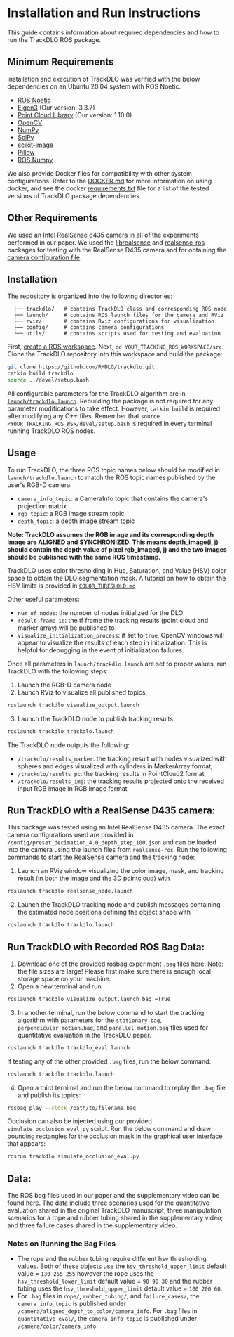 # Installation and Run Instructions

This guide contains information about required dependencies and how to run the TrackDLO ROS package.

## Minimum Requirements

Installation and execution of TrackDLO was verified with the below dependencies on an Ubuntu 20.04 system with ROS Noetic.

* [ROS Noetic](http://wiki.ros.org/noetic/Installation)
* [Eigen3](https://eigen.tuxfamily.org/index.php?title=Main_Page) (Our version: 3.3.7)
* [Point Cloud Library](https://pointclouds.org/) (Our version: 1.10.0)
* [OpenCV](https://opencv.org/releases/)
* [NumPy](https://numpy.org/install/)
* [SciPy](https://scipy.org/install/)
* [scikit-image](https://scikit-image.org/)
* [Pillow](https://pillow.readthedocs.io/en/stable/installation.html)
* [ROS Numpy](https://pypi.org/project/rosnumpy/)

We also provide Docker files for compatibility with other system configurations. Refer to the [DOCKER.md](https://github.com/RMDLO/trackdlo/blob/master/docs/DOCKER.md) for more information on using docker, and see the docker [requirements.txt](https://github.com/RMDLO/trackdlo/blob/master/docker/requirements.txt) file for a list of the tested versions of TrackDLO package dependencies.

## Other Requirements

We used an Intel RealSense d435 camera in all of the experiments performed in our paper. We used the [librealsense](https://github.com/IntelRealSense/librealsense) and [realsense-ros](https://github.com/IntelRealSense/realsense-ros/tree/ros1-legacy) packages for testing with the RealSense D435 camera and for obtaining the [camera configuration file](https://github.com/RMDLO/trackdlo/blob/master/config/preset_decimation_4.0_depth_step_100.json).

## Installation

The repository is organized into the following directories:

```
  ├── trackdlo/   # contains TrackDLO class and corresponding ROS node
  ├── launch/     # contains ROS launch files for the camera and RViz
  ├── rviz/       # contains Rviz configurations for visualization
  ├── config/     # contains camera configurations
  └── utils/      # contains scripts used for testing and evaluation
```

First, [create a ROS workspace](http://wiki.ros.org/catkin/Tutorials/create_a_workspace). Next, `cd YOUR_TRACKING_ROS_WORKSPACE/src`. Clone the TrackDLO repository into this workspace and build the package:

```bash
git clone https://github.com/RMDLO/trackdlo.git
catkin build trackdlo
source ../devel/setup.bash
```

All configurable parameters for the TrackDLO algorithm are in [`launch/trackdlo.launch`](https://github.com/RMDLO/trackdlo/blob/master/launch/trackdlo.launch). Rebuilding the package is not required for any parameter modifications to take effect. However, `catkin build` is required after modifying any C++ files. Remember that `source <YOUR_TRACKING_ROS_WS>/devel/setup.bash` is required in every terminal running TrackDLO ROS nodes.

## Usage

To run TrackDLO, the three ROS topic names below should be modified in `launch/trackdlo.launch` to match the ROS topic names published by the user's RGB-D camera:
* `camera_info_topic`: a CameraInfo topic that contains the camera's projection matrix
* `rgb_topic`: a RGB image stream topic
* `depth_topic`: a depth image stream topic

**Note: TrackDLO assumes the RGB image and its corresponding depth image are ALIGNED and SYNCHRONIZED. This means depth_image(i, j) should contain the depth value of pixel rgb_image(i, j) and the two images should be published with the same ROS timestamp.**

TrackDLO uses color thresholding in Hue, Saturation, and Value (HSV) color space to obtain the DLO segmentation mask. A tutorial on how to obtain the HSV limits is provided in [`COLOR_THRESHOLD.md`](https://github.com/RMDLO/trackdlo/blob/master/docs/COLOR_THRESHOLD.md)

Other useful parameters:
* `num_of_nodes`: the number of nodes initialized for the DLO
* `result_frame_id`: the tf frame the tracking results (point cloud and marker array) will be published to
* `visualize_initialization_process`: if set to `true`, OpenCV windows will appear to visualize the results of each step in initialization. This is helpful for debugging in the event of initialization failures.

Once all parameters in `launch/trackdlo.launch` are set to proper values, run TrackDLO with the following steps:
1. Launch the RGB-D camera node
2. Launch RViz to visualize all published topics: 
```bash
roslaunch trackdlo visualize_output.launch
```
3. Launch the TrackDLO node to publish tracking results:
```bash
roslaunch trackdlo trackdlo.launch
```

The TrackDLO node outputs the following:
* `/trackdlo/results_marker`: the tracking result with nodes visualized with spheres and edges visualized with cylinders in MarkerArray format, 
* `/trackdlo/results_pc`: the tracking results in PointCloud2 format
* `/trackdlo/results_img`: the tracking results projected onto the received input RGB image in RGB Image format

## Run TrackDLO with a RealSense D435 camera:
This package was tested using an Intel RealSense D435 camera. The exact camera configurations used are provided in `/config/preset_decimation_4.0_depth_step_100.json` and can be loaded into the camera using the launch files from `realsense-ros`. Run the following commands to start the RealSense camera and the tracking node:
1. Launch an RViz window visualizing the color image, mask, and tracking result (in both the image and the 3D pointcloud) with
```bash
roslaunch trackdlo realsense_node.launch
```
2. Launch the TrackDLO tracking node and publish messages containing the estimated node positions defining the object shape with
```bash
roslaunch trackdlo trackdlo.launch
```

## Run TrackDLO with Recorded ROS Bag Data:
1. Download one of the provided rosbag experiment `.bag` files [here](https://doi.org/10.13012/B2IDB-2916472_V1). Note: the file sizes are large! Please first make sure there is enough local storage space on your machine.
2. Open a new terminal and run 
```bash
roslaunch trackdlo visualize_output.launch bag:=True
```
3. In another terminal, run the below command to start the tracking algorithm with parameters for the `stationary.bag`, `perpendicular_motion.bag`, and `parallel_motion.bag` files used for quantitative evaluation in the TrackDLO paper.
```bash
roslaunch trackdlo trackdlo_eval.launch
```
If testing any of the other provided `.bag` files, run the below command:
```bash
roslaunch trackdlo trackdlo.launch
```
4. Open a third ternimal and run the below command to replay the `.bag` file and publish its topics:
```bash
rosbag play --clock /path/to/filename.bag
```
Occlusion can also be injected using our provided `simulate_occlusion_eval.py` script. Run the below command and draw bounding rectangles for the occlusion mask in the graphical user interface that appears:
```bash
rosrun trackdlo simulate_occlusion_eval.py
```

## Data:

The ROS bag files used in our paper and the supplementary video can be found [here](https://doi.org/10.13012/B2IDB-2916472_V1). The data include three scenarios used for the quantitative evaluation shared in the original TrackDLO manuscript; three manipulation scenarios for a rope and rubber tubing shared in the supplementary video; and three failure cases shared in the supplementary video.

### Notes on Running the Bag Files

* The rope and the rubber tubing require different hsv thresholding values. Both of these objects use the `hsv_threshold_upper_limit` default value = `130 255 255` however the rope uses the `hsv_threshold_lower_limit` default value = `90 90 30` and the rubber tubing uses the `hsv_threshold_upper_limit` default value = `100 200 60`.
* For `.bag` files in `rope/`, `rubber_tubing/`, and `failure_cases/`, the `camera_info_topic` is published under `/camera/aligned_depth_to_color/camera_info`. For `.bag` files in `quantitative_eval/`, the `camera_info_topic` is published under `/camera/color/camera_info`. 
